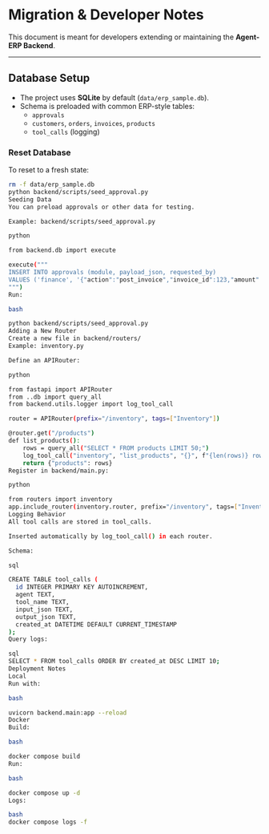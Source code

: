 # Migration & Developer Notes

This document is meant for developers extending or maintaining the **Agent-ERP Backend**.

---

## Database Setup

- The project uses **SQLite** by default (`data/erp_sample.db`).
- Schema is preloaded with common ERP-style tables:
  - `approvals`
  - `customers`, `orders`, `invoices`, `products`
  - `tool_calls` (logging)

### Reset Database
To reset to a fresh state:
```bash
rm -f data/erp_sample.db
python backend/scripts/seed_approval.py
Seeding Data
You can preload approvals or other data for testing.

Example: backend/scripts/seed_approval.py

python

from backend.db import execute

execute("""
INSERT INTO approvals (module, payload_json, requested_by)
VALUES ('finance', '{"action":"post_invoice","invoice_id":123,"amount":2500}', 'user.alfa')
""")
Run:

bash

python backend/scripts/seed_approval.py
Adding a New Router
Create a new file in backend/routers/
Example: inventory.py

Define an APIRouter:

python

from fastapi import APIRouter
from ..db import query_all
from backend.utils.logger import log_tool_call

router = APIRouter(prefix="/inventory", tags=["Inventory"])

@router.get("/products")
def list_products():
    rows = query_all("SELECT * FROM products LIMIT 50;")
    log_tool_call("inventory", "list_products", "{}", f"{len(rows)} rows")
    return {"products": rows}
Register in backend/main.py:

python

from routers import inventory
app.include_router(inventory.router, prefix="/inventory", tags=["Inventory"])
Logging Behavior
All tool calls are stored in tool_calls.

Inserted automatically by log_tool_call() in each router.

Schema:

sql

CREATE TABLE tool_calls (
  id INTEGER PRIMARY KEY AUTOINCREMENT,
  agent TEXT,
  tool_name TEXT,
  input_json TEXT,
  output_json TEXT,
  created_at DATETIME DEFAULT CURRENT_TIMESTAMP
);
Query logs:

sql
SELECT * FROM tool_calls ORDER BY created_at DESC LIMIT 10;
Deployment Notes
Local
Run with:

bash

uvicorn backend.main:app --reload
Docker
Build:

bash

docker compose build
Run:

bash

docker compose up -d
Logs:

bash
docker compose logs -f